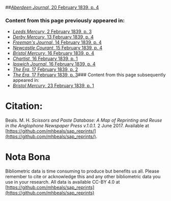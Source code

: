 ##[*Aberdeen Journal*, 20 February 1839, p. 4](https://mhbeals.github.io/sap_html/Aberdeen-Journal/Aberdeen-Journal-20-February-1839-p-4)

### Content from this page previously appeared in:
+ [*Leeds Mercury*, 2 February 1839, p. 3](https://mhbeals.github.io/sap_html/Leeds-Mercury/Leeds-Mercury-2-February-1839-p-3)
+ [*Derby Mercury*, 13 February 1839, p. 4](https://mhbeals.github.io/sap_html/Derby-Mercury/Derby-Mercury-13-February-1839-p-4)
+ [*Freeman's Journal*, 14 February 1839, p. 4](https://mhbeals.github.io/sap_html/Freeman's-Journal/Freeman's-Journal-14-February-1839-p-4)
+ [*Newcastle Courant*, 15 February 1839, p. 4](https://mhbeals.github.io/sap_html/Newcastle-Courant/Newcastle-Courant-15-February-1839-p-4)
+ [*Bristol Mercury*, 16 February 1839, p. 4](https://mhbeals.github.io/sap_html/Bristol-Mercury/Bristol-Mercury-16-February-1839-p-4)
+ [*Chartist*, 16 February 1839, p. 1](https://mhbeals.github.io/sap_html/Chartist/Chartist-16-February-1839-p-1)
+ [*Ipswich Journal*, 16 February 1839, p. 4](https://mhbeals.github.io/sap_html/Ipswich-Journal/Ipswich-Journal-16-February-1839-p-4)
+ [*The Era*, 17 February 1839, p. 2](https://mhbeals.github.io/sap_html/The-Era/The-Era-17-February-1839-p-2)
+ [*The Era*, 17 February 1839, p. 3](https://mhbeals.github.io/sap_html/The-Era/The-Era-17-February-1839-p-3)### Content from this page subsequently appeared in:
+ [*Bristol Mercury*, 23 February 1839, p. 1](https://mhbeals.github.io/sap_html/Bristol-Mercury/Bristol-Mercury-23-February-1839-p-1)
                    
# Citation: 

Beals. M. H. *Scissors and Paste Database: A Map of Reprinting and Reuse in the Anglophone Newspaper Press v.1.0.1.* 2 June 2017. Available at [https://github.com/mhbeals/sap_reprints/](https://github.com/mhbeals/sap_reprints/). 
                    
# Nota Bona

Bibliometric data is time consuming to produce but benefits us all. Please remember to cite or acknowledge this and any other bibliometric data you use in your research. All data is available CC-BY 4.0 at [https://github.com/mhbeals/sap_reprints](https://github.com/mhbeals/sap_reprints)